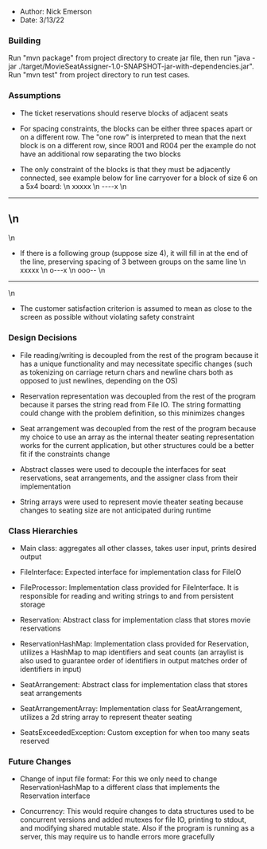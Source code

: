 
- Author: Nick Emerson
- Date: 3/13/22

### Building

Run "mvn package" from project directory to create jar file,
then run "java -jar ./target/MovieSeatAssigner-1.0-SNAPSHOT-jar-with-dependencies.jar". Run "mvn test" from project directory to run test cases.

### Assumptions

- The ticket reservations should reserve blocks of adjacent seats

- For spacing constraints, the blocks can be either three spaces apart or on a different row. The "one row" is interpreted to mean that the next block is on a different row, since R001 and R004 per the example do not have an additional row separating the two blocks

- The only constraint of the blocks is that they must be adjacently connected, see example below for line carryover for a block of size 6 on a 5x4 board:
\n
xxxxx
\n
----x
\n
-----
\n
-----
\n

- If there is a following group (suppose size 4), it will fill in at the end of the line, preserving spacing of 3 between groups on the same line
\n
xxxxx
\n
o---x
\n
ooo--
\n
-----
\n


- The customer satisfaction criterion is assumed to mean as close to the screen as possible without violating safety constraint


### Design Decisions

- File reading/writing is decoupled from the rest of the program because it has a unique functionality and may necessitate specific changes (such as tokenizing on carriage return chars and newline chars both as opposed to just newlines, depending on the OS)

- Reservation representation was decoupled from the rest of the program because it parses the string read from File IO. The string formatting could change with the problem definition, so this minimizes changes

- Seat arrangement was decoupled from the rest of the program because my choice to use an array as the internal theater seating representation works for the current application, but other structures could be a better fit if the constraints change

- Abstract classes were used to decouple the interfaces for seat reservations, seat arrangements, and the assigner class from their implementation

- String arrays were used to represent movie theater seating because changes to seating size are not anticipated during runtime


### Class Hierarchies

- Main class: aggregates all other classes, takes user input, prints desired output

- FileInterface: Expected interface for implementation class for FileIO

- FileProcessor: Implementation class provided for FileInterface. It is responsible for reading and writing strings to and from persistent storage

- Reservation: Abstract class for implementation class that stores movie reservations

- ReservationHashMap: Implementation class provided for Reservation, utilizes a HashMap to map identifiers and seat counts (an arraylist is also used to guarantee order of identifiers in output matches order of identifiers in input)

- SeatArrangement: Abstract class for implementation class that stores seat arrangements

- SeatArrangementArray: Implementation class for SeatArrangement, utilizes a 2d string array to represent theater seating

- SeatsExceededException: Custom exception for when too many seats reserved


### Future Changes

- Change of input file format: For this we only need to change ReservationHashMap to a different class that implements the Reservation interface

- Concurrency: This would require changes to data structures used to be concurrent versions and added mutexes for file IO, printing to stdout, and modifying shared mutable state. Also if the program is running as a server, this may require us to handle errors more gracefully


